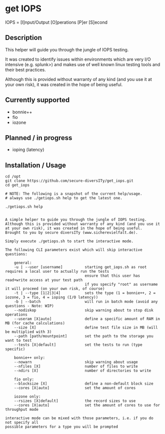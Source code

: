 # get IOPS

IOPS = [I]nput/Output [O]perations [P]er [S]econd

## Description

This helper will guide you through the jungle of IOPS testing. 

It was created to identify issues within environments which are very I/O intensive (e.g. splunk>) and makes use of well known linux testing tools and their best practices.

Although this is provided without warranty of any kind (and you use it at your own risk), it was created in the hope of being useful.

## Currently supported

- bonnie++
- fio
- iozone

## Planned / in progress

- ioping (latency)

## Installation / Usage

~~~
cd /opt
git clone https://github.com/secure-diversITy/get_iops.git
cd get_iops

# NOTE: The following is a snapshot of the current help/usage.
# always use ./getiops.sh help to get the latest one.

./getiops.sh help


A simple helper to guide you through the jungle of IOPS testing.
Although this is provided without warranty of any kind (and you use it at your own risk), it was created in the hope of being useful.
Brought to you by secure diversITy (www.sicherevielfalt.de).

Simply execute ./getiops.sh to start the interactive mode.

The following CLI parameters exist which will skip interactive questions:
    
    general:
    -u | --user [username]          starting get_iops.sh as root requires a local user to actually run the tests
                                    ensure that this user has read+write access at your test path
                                    if you specify "root" as username it will proceed (on your own risk, of course)
	-t | --type [1|2|3|4]		    sets the type (1 = bonnie++, 2 = iozone, 3 = fio, 4 = ioping (I/O latency))
	-b | --batch		            will run in batch mode (avoid any questions - Note: WIP)
	--nodiskop			            skip warning about to stop disk operations
	--useram [X|auto]	            define a specific amount of RAM in MB (for cache calculations)
	--size [X]		                define test file size in MB (will be multiplied with 3)
	--path [path/mountpoint]	    set the path to the storage you want to test
	--tests [X|default]		        set the tests to run (type specific)

    bonnie++ only:
	--nowarn			            skip warning about usage
    --nfiles [X]                    number of files to write
    --ndirs [X]                     number of directories to write

    fio only:
	--blocksize [X]		            define a non-default block size
    --cores [X|auto]                set the amount of cores

    iozone only:
	--rsizes [X|default]	        the record sizes to use
	--cores [X|auto]		        set the amount of cores to use for throughput mode

interactive mode can be mixed with those parameters, i.e. if you do not specify all
possible parameters for a type you will be prompted
~~~
